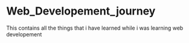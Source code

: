 # Web_Developement_journey
This contains all the things that i have learned while i was learning web developement
